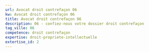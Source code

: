 ```yaml
---
url: Avocat droit contrefaçon 06
kw: Avocat droit contrefaçon 06
title: Avocat droit contrefaçon 06
description: 06 - confiez-nous votre dossier droit contrefaçon
tag_ville: 06
competence: droit contrefaçon
expertise: droit-propriete-intellectuelle
extertise_id: 2
---
```

